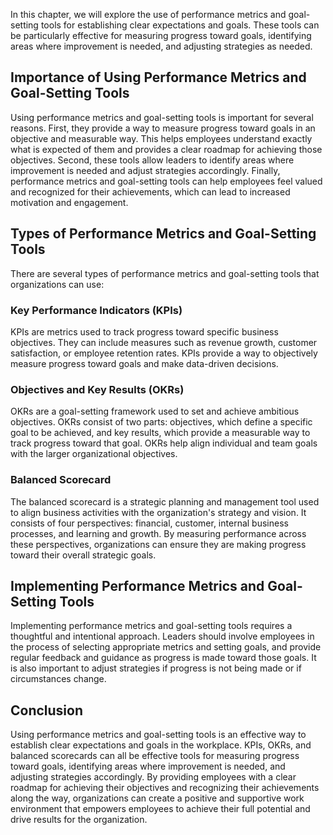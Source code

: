 
In this chapter, we will explore the use of performance metrics and goal-setting tools for establishing clear expectations and goals. These tools can be particularly effective for measuring progress toward goals, identifying areas where improvement is needed, and adjusting strategies as needed.

Importance of Using Performance Metrics and Goal-Setting Tools
--------------------------------------------------------------

Using performance metrics and goal-setting tools is important for several reasons. First, they provide a way to measure progress toward goals in an objective and measurable way. This helps employees understand exactly what is expected of them and provides a clear roadmap for achieving those objectives. Second, these tools allow leaders to identify areas where improvement is needed and adjust strategies accordingly. Finally, performance metrics and goal-setting tools can help employees feel valued and recognized for their achievements, which can lead to increased motivation and engagement.

Types of Performance Metrics and Goal-Setting Tools
---------------------------------------------------

There are several types of performance metrics and goal-setting tools that organizations can use:

### Key Performance Indicators (KPIs)

KPIs are metrics used to track progress toward specific business objectives. They can include measures such as revenue growth, customer satisfaction, or employee retention rates. KPIs provide a way to objectively measure progress toward goals and make data-driven decisions.

### Objectives and Key Results (OKRs)

OKRs are a goal-setting framework used to set and achieve ambitious objectives. OKRs consist of two parts: objectives, which define a specific goal to be achieved, and key results, which provide a measurable way to track progress toward that goal. OKRs help align individual and team goals with the larger organizational objectives.

### Balanced Scorecard

The balanced scorecard is a strategic planning and management tool used to align business activities with the organization's strategy and vision. It consists of four perspectives: financial, customer, internal business processes, and learning and growth. By measuring performance across these perspectives, organizations can ensure they are making progress toward their overall strategic goals.

Implementing Performance Metrics and Goal-Setting Tools
-------------------------------------------------------

Implementing performance metrics and goal-setting tools requires a thoughtful and intentional approach. Leaders should involve employees in the process of selecting appropriate metrics and setting goals, and provide regular feedback and guidance as progress is made toward those goals. It is also important to adjust strategies if progress is not being made or if circumstances change.

Conclusion
----------

Using performance metrics and goal-setting tools is an effective way to establish clear expectations and goals in the workplace. KPIs, OKRs, and balanced scorecards can all be effective tools for measuring progress toward goals, identifying areas where improvement is needed, and adjusting strategies accordingly. By providing employees with a clear roadmap for achieving their objectives and recognizing their achievements along the way, organizations can create a positive and supportive work environment that empowers employees to achieve their full potential and drive results for the organization.
